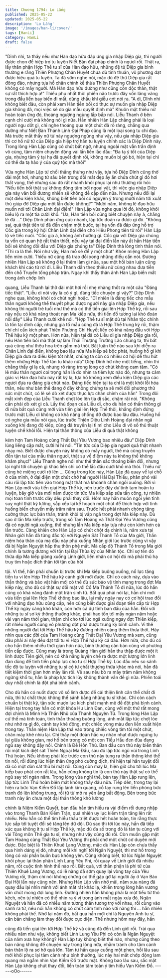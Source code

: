 ```yaml
---
title: Chương 1794: Lo Lắng
published: 2025-05-22
updated: 2025-05-22
description: 'Lo Lắng'
image: '/images/han-li/cover/'
tags: [HanLi]
category: HanLi
draft: false
---
```


"Dĩnh nhi, ta thấy nếu như Hàn đạo hữu đáp ứng gia nhập Diệp
gia, thì người được chọn để hiệp trợ tu luyện Niết Bàn đại pháp
chính là ngươi rồi. Thật ra, lấy thân phận Hợp Thể tu sĩ của Hàn
đạo hữu, những đệ tử Diệp gia bình thường e rằng Thiên Phượng
Chân Huyết chưa đủ tinh thuần, vô phương đạt được hiệu quả tu
luyện. Ta đã sớm nghe nói, mặc dù đệ thử Diệp gia rất đông đảo,
nhưng tựa hồ chân chính kế thừa Thiên Phượng Chân Huyết
không có mấy người. Mà Hàn đạo hữu dường như cũng còn độc
thân, thật sự rất thích hợp a!" Thiếu phụ nhất thời phiền não trước
đây vốn lãng vãng trong đầu liền bay biến đi mất, dùng khẩu khí
giễu cợt nói ra.
"A di, Dĩnh nhi không biết đâu, còn phải xem Hàn tiền bối có thực
sự muốn gia nhập Diệp gia không đã, mọi việc sẽ do gia mẫu
quyết định mà" Khuôn mặt thiếu nữ hoàn toàn ửng đỏ, thoáng
ngượng ngùng lắp bắp nói.
Liễu Thanh ở bên cạnh chỉ cười mà không nói gì nữa.
Hẳn nhiên Hàn Lập chẳng phải là loại người ngu dốt gì, chỉ nghe
thoáng qua một chút đã rõ ràng, chẳng qua dường như Niết Bàn
Thánh Linh Đại Pháp cũng là một loại song tu chi đạo.
Mà trước mắt thấy nữ tử này ngượng ngùng như vậy, nếu gia
nhập Diệp gia thì cơ hồ nữ tử của Diệp gia hiệp trợ hắn tu luyện
chính xác là Diệp Dĩnh này.
Trong lòng Hàn Lập cũng có chút bất ngờ, nhưng ngoài mặt vẫn
trấn định vô cùng, tâm niệm chuyển động vài lần liền lắc đầu:
"Đa tạ ý tốt của Diệp gia, nhưng tâm ý tại hạ đã quyết định rồi,
không muốn bị gò bó, hiện tại chỉ có thế đa tạ hảo ý của quý tộc
mà thôi"

Vừa nghe Hàn Lập từ chối thẳng thừng như vậy, tựa hồ Diệp
Dĩnh cũng thở dài một hơi, nhưng từ sâu bên trong đôi mắt đẹp
ấy ẩn chứa chút gì đó hơi thất vọng, thế nhưng sau đó rất nhanh
khôi phục lại như thường rồi hỏi:
"Nếu tiền bối thật sự không động tâm bởi ngoại vật, thì việc gia
nhập Diệp gia này vãn bối đương nhiên sẽ không đề cập đến nữa.
Nhưng nếu đổi lại một điều kiện khác, không biết tiền bối có
nguyện ý trong mười năm tới xuất thủ giúp đỡ Diệp gia một lần
được không?"
"Mười năm, không lẽ đạo hữu muốn nói tới Chân Linh đại điển!"
Hàn Lập vừa nghe qua lời đó, không khỏi biểu lộ ra một tia cười
khổ.
"Ủa, Hàn tiền bối cũng biết chuyện này à, chẳng lẽ đã …" Diệp
Dĩnh phản ứng cực nhanh, lập tức đoán ra được gì đó.
"Không sai, quả thật tiên tử đã đến chậm một bước, tại hạ vốn đã
đáp ứng hỗ trợ Cốc gia trong kỳ hội Chân Linh đại điển cho Hiểu
Phong tiên tử rồi" Hàn Lập lộ vẻ tiếc nuối.
"Cốc gia à, không ảnh hưởng gì. Cốc gia với Diệp gia chúng ta
vốn có quan hệ rất thân thiết, nếu vậy tại đại điển lần này ắt hẳn
Hàn tiền bối sẽ không đối đầu với Diệp gia chúng ta" Diệp Dĩnh
thả lỏng tinh thần nói.
"Thì ra là thế. Nói như vậy, Hàn mỗ sẽ để ý một chút" Khóe miệng
Hàn Lập liền mỉm cười.
Thiếu nữ cũng đã trao đổi xong những điều cần nói.
Đương nhiên Hàn Lập sẽ không ở lại thêm làm gì nữa, sau một
hồi bàn luận cũng khách khí cáo từ rời đi.
Liễu Thanh dẫn theo thiếu nữ cùng nhau đưa tiễn đến chỗ Truyền
tống pháp trận.
Ngay khi thấy thân ảnh Hàn Lập biến mất trong ánh chớp linh

quang, Liễu Thanh lại thở dài một hơi rồi nhẹ nhàng thốt ra một
câu "Đáng tiếc thật".
"Liễu di nói vậy là có ý gì, đáng tiếc chuyện gì vậy?" Diệp Dĩnh
nghe qua, không khỏi có chút nghi hoặc.
"Dĩ nhiên là đáng tiếc cho mẫu thân ngươi không thể thuyết phục
được người này gia nhập Diệp gia, nếu không thì người trẻ tuổi
như thế mà có thể tiến giai lên Hợp Thể kỳ, rồi sau này nếu có
khả năng thoát nạn Ma kiếp nữa, thì tiền đồ tương lai khó đoán
nỗi đấy" Liễu Thanh cười khẽ nói.
"Hợp Thể tu sĩ mặt dù tại Nhân tộc chính là tồn tại đỉnh cấp,
nhưng gia tổ mẫu cũng đã là Hợp Thể trung kỳ rồi, thậm chí chỉ
cần kích phát Thiên Phượng Chi Huyết liền có khả năng đấu với
Hợp Thể hậu kỳ một phen. Hơn nữa, hiện tại đã có Liễu di gia
nhập Diệp gia rồi, nếu Hàn tiền bối mà thật sự làm Thái Thượng
Trưởng Lão chúng ta, thì bất quá cũng như thêu hoa trên gấm mà
thôi. Bất luận thế nào sau khi diễn ra Chân Linh đại điển, không
bao lâu nữa Ma kiếp sẽ bộc phát, huống hồ gì khi Diệp gia đưa ra
điều kiện tốt nhất, chúng ta còn có nhiều cơ hội để thu hút thêm
những Hợp Thể tán tu khác nữa" Diệp Dĩnh hừ nhẹ một tiếng,
nhìn thì chẳng thấy gì lạ cả, nhưng rõ ràng trong lòng có chút
không cam tâm.
"Có lẽ mẫu thân ngươi coi trọng hắn là do nhìn ra tiềm lực nào đó,
nhưng ta cảm giác vị Hàn đạo hữu này rất kỳ lạ, tựa hồ không
xem điều kiện Diệp gia các ngươi đưa ra đáng giá chút nào. Đáng
tiếc hiện tại ta chỉ là một khôi lỗi hóa thân, nếu như bản thể đang
ở đây không chừng ta sẽ mời đối phương thử sức một chút, có lẽ
sẽ dò xét được thực lực chân chính của hắn" Trong đôi mắt xinh
đẹp của Liễu Thanh chợt lóe lên tia dị sắc, chậm rãi nói.
"Không cần phải dò xét gì cả. Lấy thủ đoạn của Liễu di, cho dù
hắn có thần thông gì đi nữa bất quá cũng mới vừa tiến giai lên
Hợp Thể thôi, khẳng định đứng trước mặt Liễu di không có khả
năng chống đỡ được bao lâu đâu. Huống hồ có nghe gia mẫu nói
qua, lúc trước Thiên Diệu Linh Hoàng đại nhân ngã xuống khi
đang độ kiếp, cũng đã truyền lại tỉ mỉ cho Liễu di vô số thủ thuật
luyện chế khôi lỗi. Hiện tại thần thông của Liễu di quả thật không

kém hơn Tam Hoàng cùng Thất Đại Yêu Vương bao nhiêu đâu"
Diệp Dĩnh lúng liếng cặp mắt, cười hì hì nói.
"Tin tức của Diệp gia ngươi quả thật nhanh nhạy mà. Biết được
chuyện này không có mấy người, thế mà cũng truyền đến tận tai
của mẫu thân ngươi, thật sự về điểm này ta không thể không
khâm phục!" Liễu Thanh nghe nói như thế thần sắc thoáng biến
đổi, nhưng lại nghĩ tới chuyện gì khác liền chỉ có thể lắc đầu cười
khổ mà thôi.
Thiếu nữ cũng hé miệng cười rộ lên …
Cũng trong lúc này, Hàn Lập đã quay về lại chỗ ở của mình, ở đại
điện một chút chờ hai người Hải Đại Thiếu, phân phó vài câu rồi
lập tức tiến vào trong mật thất mà khoanh chân ngồi xuống.
Bởi vì Hàn Lập mới vừa tiến giai Hợp Thể kỳ, nên trước đây dự
tính tạm hoãn tu luyện, bây giờ vừa mới nắm được tin tức Ma
kiếp sắp sửa tấn công, tự nhiên mọi toan tính trước đây đều phải
thay đổi.
Hôm nay hắn muốn ngồi yên tỉnh suy nghĩ thật kỷ lưỡng, sắp xếp
lại kế hoạch một chút để thích hợp với tình huống biến chuyển
mấy trăm năm sau. Trước hết phải nhanh chóng tăng cường thực
lực bản thân, tránh khỏi bị vấp ngã trong đợt Ma kiếp này.
Dù sao ở lần Ma kiếp trước, trong số Tam Hoàng và Thất Đại Yêu
Vương cũng đã có người ngã xuống, thế nhưng lần Ma kiếp này
tựa như còn kinh hơn cả lần trước.
Càng khiến cho Hàn Lập có chút chột dạ chính là, năm xưa tại
Nhân giới hắn đã từng đắc tội với Nguyên Sát Thánh Tổ của Ma
giới, Thần niệm hóa thân của ma đầu này phủ xuống Nhân giới
lúc trước cũng vì vậy đã bị Ngân Nguyệt hấp thu thôn phệ mất.
Mà cấp độ Thánh Tổ trong Ma giới chính là tương đương với tồn
tại Đại Thừa kỳ của Nhân tộc.
Chỉ sợ tên đó thừa dịp Ma kiếp giáng xuống Linh giới, liền nhân
cơ hội đó mà phái thủ hạ truy tìm hoặc đích thân tới tận cửa hỏi

tội.
Vì thế, hắn phải chuẩn bị trước khi Ma kiếp buông xuống, nổ lực
tăng tiến tu vi lên Hợp Thể hậu kỳ cảnh giới mới được.
Chỉ có cách này, dựa vào thần thông và bảo vật hắn mới có thể
đủ sức bảo vệ tính mạng trong đợt Ma kiếp này, cho dù có thật sự
đối mặt với Cổ Ma Thánh Tổ đi nữa, lúc đó hắn cũng có khả năng
đánh một trận sinh tử.
Bất quá phải nói lại, hắn chỉ mới vừa tiến giai lên Hợp Thể không
bao lâu, lại mấy ngày nay có cơ hội trao đổi với những đạo hữu
cùng cấp, nên cũng biết được giai đoạn tiến cấp từ Hợp Thể kỳ
ngày càng khó khăn, còn hơn cả dự tính ban đầu của hắn.
Đối với những tu sĩ sơ kỳ thông thường khác, phải hao tốn tới
mấy ngàn năm hoặc vài vạn năm thời gian, thậm chí cho tới lúc
ngã xuống ngay đợt Thiên kiếp, rất nhiều người cũng vô phương
đột phá được trung kỳ bình cảnh.
Vì thế những người đạt tới Hợp Thể hậu kỳ đương nhiên càng
thêm thưa thớt.
Hãy nhìn qua các đời của Tam Hoàng cùng Thất Đại Yêu Vương
mà xem, cũng đâu phải ai nấy đều đạt tới tu vi Hợp Thể hậu kỳ cả
đâu.
Hơn nữa, cho dù có cho hắn thêm nhiều thời gian hơn nữa, bình
thường căn bản cũng vô phương tiến cấp được. Cũng may là
trong Quảng Hàn giới hắn thu thập được một ít linh dược Tiên
giới, nên có khả năng luyện chế ra được một lượng lớn linh đan
dùng để tinh tiến pháp lực cho tu sĩ Hợp Thể kỳ.
Lúc đầu nếu so sánh tốc độ tu luyện với những tu sĩ có tư chất
thượng thừa khác mà nói, hắn đã tiết kiệm thời gian hơn mấy lần
rồi. Về sau nếu bỏ ra mấy trăm năm không ngừng khổ tu, hẳn là
pháp lực tích lũy không thành vấn đề gì nữa.
Phiền toái duy nhất chính là đột phá bình cảnh.

Cho dù hắn có nuốt được vô số linh dược để cải thiện linh căn thể
chất đi nữa, thì tư chất thực không thể sánh bằng những tu sĩ
khác. Chỉ còn cách chuẩn bị thật kỷ, tận sức mượn lực kích phát
mạnh mẽ để đột phá bình cảnh.
Hiện tại trong tay hắn có một khỏa Hư Linh Đan, cùng với một thứ
rất mong đợi chính là Minh Hà Thần Nhũ của Thanh Nguyên Tử.
Trong lòng Hàn Lập cứ thế mà tính toán, tinh thần thoáng buông
lỏng, ánh mắt lập tức chợt lóe như nhớ ra gì đó, cánh tay khẽ
động, một chiếc vòng màu đen liền xuất hiện trong tay.
Thần niệm Hàn Lập thả vào trong chiếc vòng tìm tòi một chút,
chân mày khẽ nhíu lại.
Chỉ thấy một đoàn hắc vụ nhàn nhạt được ngưng tụ lại giữa
không gian, mơ hồ bên trong có một con Tiểu Hầu đen đúa đang
ngủ say không dậy nỗi.
Chính là Đề Hồn Thú.
Ban đầu con thú này biến thân rồi một kích diệt sát Thiên Ngoại
Ma Đầu, sau đó lập tức ngủ vùi trong Linh Thú hoàn.
Nếu không phải lúc trước con thú này tung ra thần thông khó thể
tin nỗi, rồi đúng lúc hiện thân ứng phó cường địch, thì hiện tại hắn
tuyệt đối đã có một đòn sát thủ bí mật rồi.
Cũng còn may là, hiện giờ cho tới lúc Ma kiếp bạo phát còn rất
lâu, hắn cũng không tin là con thú này thật sự có thể ngủ say tới
ngàn năm.
Trong lòng vừa nghĩ thế, bàn tay Hàn Lập rung lên, lập tức Linh
Thú hoàn biến mất không thấy đâu nữa.
Tiếp đến, trong tay lại hiện ra bức Vạn Kiếm Đồ lấp lánh kim
quang, cổ tay rung lên liền phóng bức tranh đó lên không trung,
rồi từ từ mở ra yên ắng bất động.
Bên trong bức tranh này ẩn chưa một đại thần thông khó lường

chính là Niệm Kiếm Quyết, ban đầu hắn tìm hiểu ra vài điểm rồi
dung nhập vào trong Thanh Bàn Kiếm Trận, quả nhiên uy lực
kiếm trận tăng lên rất nhiều.
Nếu hắn có thể tìm hiểu thấu triệt được hết hoàn toàn, tin rằng
thực lực sắp tới tuyệt đối sẽ tăng lên dữ dội.
Dù sao thì tới lúc này, hắn đã tiếp xúc qua không ít tu sĩ Hợp Thể
kỳ, mặc dù đa số trong đó là tán tu cùng với vài Tông môn Thế
gia tu sĩ, nhưng như vậy cũng đủ rồi.
Còn muốn gặp mặt Tam Hoàng cùng Thất Đại Yêu Vương thì
phải chờ một chút cơ duyên mới được.
Đặc biệt là Thiên Khuê Lang Vương, mặc dù Hàn Lập còn chưa
thấy qua hình dáng vị đó, nhưng mỗi khi nghĩ tới Ngân Nguyệt, thì
mơ hồ trong lòng có vài phần buồn bực không yên.
Cũng không biết, từ lúc Ngân Nguyệt khôi phục lại thân phận Linh
Lung Yêu Phi, rồi quay về Linh giới đã nhiều năm, rốt cuộc tình
hình thế nào rồi.
Bất quá, với thân phận là phi tử của Thiên Khuê Lang Vương, có
lẽ nàng đã sớm quay lại vòng tay của Yêu Vương rồi, thậm chí
nói không chừng có thể gặp gỡ lại người ấy ở Vạn Bảo Đại Hội
lần này cũng nên.
Nhưng Hàn Lập vẫn nhớ mãi, năm xưa nàng đã quay đầu lại nhìn
mình với ánh mắt rất khác lạ, khiến trong lòng hắn vương vấn
chút mong đợi lung linh.
Đương nhiên hắn không phải là một tiểu tử thô kệch, nên tự nhiên
có thể nhìn ra ý vị trong ánh mắt ngày xưa đó.
Ngân Nguyệt và hắn đã có nhiều năm tương thân tương trợ với
nhau, rồi cùng vào sanh ra tử, nếu nói hắn không có chút cảm
tình nào với nàng thì … hẳn nhiên không phải thế.
Nhớ lại năm đó, bất quá hắn mới chỉ là Nguyên Anh tu sĩ, căn bản
chẳng làm thay đổi được cục diện. Thế nhưng hôm nay đây, hắn

cũng đã tiến giai lên tới Hợp Thể kỳ và cũng đã đến Linh giới rồi.
Trải qua nhiều năm như vậy, không biết Linh Lung Yêu Phi có còn
là Ngân Nguyệt của năm xưa hay không?
Hàn Lập tuy không biết thế nào, nhưng cũng theo bản năng
không để chuyện này trong lòng nữa, nhằm tránh cho tâm cảnh
bản thân lộ ra sơ hở quá lớn.
Tâm tư hắn quay cuồng một phen, hồi lâu sau mới khôi phục lại
tâm cảnh như bình thường, lúc này hai mắt chớp động lam quang
mà ngắm nhìn Vạn Kiếm Đồ trước mặt.
Không bao lâu sau, sắc mặt Hàn Lập không chút thay đổi, liền
toàn tâm toàn ý tìm hiểu Vạn Kiếm Đồ.
------oOo------
